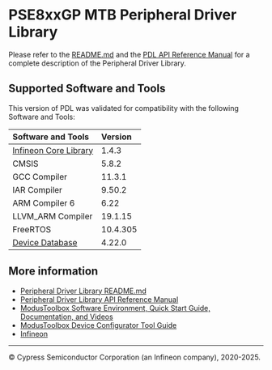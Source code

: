 # PSE8xxGP MTB Peripheral Driver Library

Please refer to the [README.md](./README.md) and the
[PDL API Reference Manual](https://infineon.github.io/mtb-device-support-pse8xxgp/pdl_api_reference_manual/html/index.html)
for a complete description of the Peripheral Driver Library.

## Supported Software and Tools

This version of PDL was validated for compatibility with the following Software and Tools:

| Software and Tools                                                            | Version      |
| :---                                                                          | :----        |
| [Infineon Core Library](https://github.com/Infineon/core-lib)                 | 1.4.3        |
| CMSIS                                                                         | 5.8.2        |
| GCC Compiler                                                                  | 11.3.1       |
| IAR Compiler                                                                  | 9.50.2       |
| ARM Compiler 6                                                                | 6.22         |
| LLVM_ARM Compiler                                                             | 19.1.15      |
| FreeRTOS                                                                      | 10.4.305     |
| [Device Database](https://github.com/Infineon/device-db)                      | 4.22.0       |

## More information

* [Peripheral Driver Library README.md](./README.md)
* [Peripheral Driver Library API Reference Manual](https://infineon.github.io/mtb-device-support-pse8xxgp/pdl_api_reference_manual/html/index.html)
* [ModusToolbox Software Environment, Quick Start Guide, Documentation, and Videos](https://www.infineon.com/cms/en/design-support/tools/sdk/modustoolbox-software/)
* [ModusToolbox Device Configurator Tool Guide](https://www.infineon.com/dgdl/Infineon-ModusToolbox_Device_Configurator_Guide_4-UserManual-v01_00-EN.pdf?fileId=8ac78c8c7d718a49017d99ab297631cb)
* [Infineon](http://www.infineon.com)


---
© Cypress Semiconductor Corporation (an Infineon company), 2020-2025.
